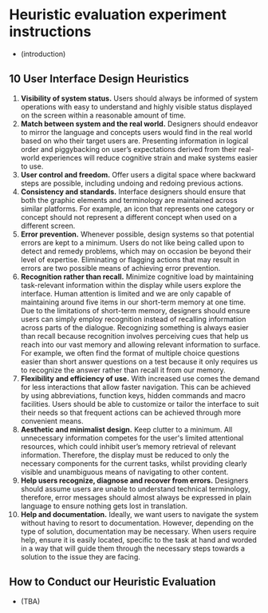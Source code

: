 # Heuristic evaluation experiment instructions #
- (introduction)

## 10 User Interface Design Heuristics ##
1. **Visibility of system status.** Users should always be informed of system operations with easy to understand and highly visible status displayed on the screen within a reasonable amount of time.
2. **Match between system and the real world.** Designers should endeavor to mirror the language and concepts users would find in the real world based on who their target users are. Presenting information in logical order and piggybacking on user’s expectations derived from their real-world experiences will reduce cognitive strain and make systems easier to use.
3. **User control and freedom.** Offer users a digital space where backward steps are possible, including undoing and redoing previous actions.
4. **Consistency and standards.** Interface designers should ensure that both the graphic elements and terminology are maintained across similar platforms. For example, an icon that represents one category or concept should not represent a different concept when used on a different screen.
5. **Error prevention.** Whenever possible, design systems so that potential errors are kept to a minimum. Users do not like being called upon to detect and remedy problems, which may on occasion be beyond their level of expertise. Eliminating or flagging actions that may result in errors are two possible means of achieving error prevention.
6. **Recognition rather than recall.** Minimize cognitive load by maintaining task-relevant information within the display while users explore the interface. Human attention is limited and we are only capable of maintaining around five items in our short-term memory at one time. Due to the limitations of short-term memory, designers should ensure users can simply employ recognition instead of recalling information across parts of the dialogue. Recognizing something is always easier than recall because recognition involves perceiving cues that help us reach into our vast memory and allowing relevant information to surface. For example, we often find the format of multiple choice questions easier than short answer questions on a test because it only requires us to recognize the answer rather than recall it from our memory.
7. **Flexibility and efficiency of use.** With increased use comes the demand for less interactions that allow faster navigation. This can be achieved by using abbreviations, function keys, hidden commands and macro facilities. Users should be able to customize or tailor the interface to suit their needs so that frequent actions can be achieved through more convenient means.
8. **Aesthetic and minimalist design.** Keep clutter to a minimum. All unnecessary information competes for the user's limited attentional resources, which could inhibit user’s memory retrieval of relevant information. Therefore, the display must be reduced to only the necessary components for the current tasks, whilst providing clearly visible and unambiguous means of navigating to other content.
9. **Help users recognize, diagnose and recover from errors.** Designers should assume users are unable to understand technical terminology, therefore, error messages should almost always be expressed in plain language to ensure nothing gets lost in translation.
10. **Help and documentation.** Ideally, we want users to navigate the system without having to resort to documentation. However, depending on the type of solution, documentation may be necessary. When users require help, ensure it is easily located, specific to the task at hand and worded in a way that will guide them through the necessary steps towards a solution to the issue they are facing.

## How to Conduct our Heuristic Evaluation ##
- (TBA)
